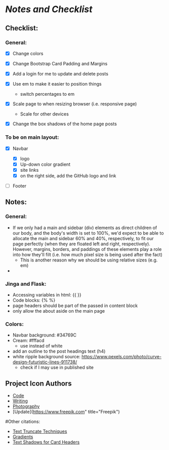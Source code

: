 # ***Notes and Checklist***
## **Checklist**:
### General:
- [X] Change colors
- [X] Change Bootstrap Card Padding and Margins
- [X] Add a login for me to update and delete posts
- [X] Use em to make it easier to position things
  - switch percentages to em
- [X] Scale page to when resizing browser (i.e. responsive page)
  - Scale for other devices
- [X] Change the box shadows of the home page posts


### **To be on main layout:**
- [X] Navbar
  - [X] logo
  - [X] Up-down color gradient
  - [X] site links
  - [X] on the right side, add the GitHub logo and link
- [ ] Footer


## **Notes**:
### General:
- If we only had a main and sidebar (div) elements as direct children of our body, and the body's width is set to 100%, we'd expect to be able to allocate the main and sidebar 60% and 40%, respectively, to fit our page perfectly (when they are floated left and right, respectively). However, margins, borders, and paddings of these elements play a role into how they'll filt (i.e. how much pixel size is being used after the fact)
  - This is another reason why we should be using relative sizes (e.g. em)
-

### Jinga and Flask:
- Accessing variables in html: {{ }}
- Code blocks: {% %}
- page headers should be part of the passed in content block
- only allow the about aside on the main page


### Colors:
- Navbar background: #34769C
- Cream: #fffacd
  - use instead of white
- add an outline to the post headings text (h4)
- white ripple background source: https://www.pexels.com/photo/curve-design-futuristic-lines-911738/
  - check if I may use in published site

## Project Icon Authors
- [Code](https://www.flaticon.com/authors/pixel-perfect)
- [Writing](https://creativemarket.com/Becris)
- [Photography](https://www.flaticon.com/authors/good-ware)
- [Update](https://www.freepik.com" title="Freepik")

#Other citations:
- [Text Truncate Techniques](https://codepen.io/srekoble/pen/EgmyxV)
- [Gradients](https://uigradients.com/)
- [Text Shadows for Card Headers](https://www.massmediums.com/blog/134-create-great-looking-pure-css-text-shadows.html)
